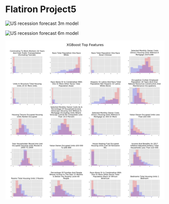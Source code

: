 # Flatiron Project5

![US recession forecast 3m model](images//images/rfc_features.png "US recession forecast 3m model")

![US recession forecast 6m model](images//images/svc_features.png "US recession forecast 6m model")

![US recession forecast 12m model](images//xgc_features.png "US recession forecast 12m model")
